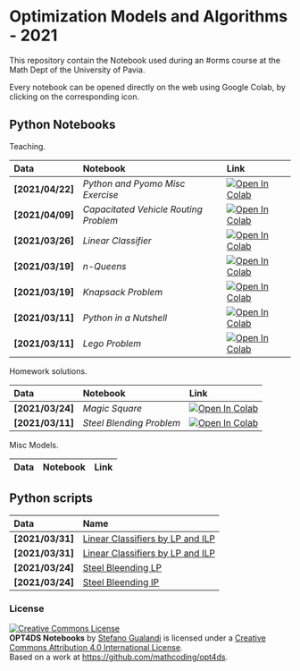 # Optimization Models and Algorithms - 2021

This repository contain the Notebook used during an #orms course at the Math Dept of the University of Pavia.

Every notebook can be opened directly on the web using Google Colab, by clicking on the corresponding icon.

## Python Notebooks

Teaching.

| Data | Notebook | Link |
|:-|:-|:-|
|**[2021/04/22]**|*Python and Pyomo Misc Exercise*|[![Open In Colab](https://colab.research.google.com/assets/colab-badge.svg)](https://colab.research.google.com/github/mathcoding/opt4ds/blob/master/notebooks/Python_e_Pyomo.ipynb)|
|**[2021/04/09]**|*Capacitated Vehicle Routing Problem*|[![Open In Colab](https://colab.research.google.com/assets/colab-badge.svg)](https://colab.research.google.com/github/mathcoding/opt4ds/blob/master/notebooks/CVRP.ipynb)|
|**[2021/03/26]**|*Linear Classifier*|[![Open In Colab](https://colab.research.google.com/assets/colab-badge.svg)](https://colab.research.google.com/github/mathcoding/opt4ds/blob/master/notebooks/LinearClassification.ipynb)|
|**[2021/03/19]**|*n-Queens*|[![Open In Colab](https://colab.research.google.com/assets/colab-badge.svg)](https://colab.research.google.com/github/mathcoding/opt4ds/blob/master/notebooks/N-Queens.ipynb)|
|**[2021/03/19]**|*Knapsack Problem*|[![Open In Colab](https://colab.research.google.com/assets/colab-badge.svg)](https://colab.research.google.com/github/mathcoding/opt4ds/blob/master/notebooks/KnapsackProblem.ipynb)|
|**[2021/03/11]**|*Python in a Nutshell*|[![Open In Colab](https://colab.research.google.com/assets/colab-badge.svg)](https://colab.research.google.com/github/mathcoding/opt4ds/blob/master/notebooks/Python_in_a_Nutshell.ipynb)|
|**[2021/03/11]**|*Lego Problem*|[![Open In Colab](https://colab.research.google.com/assets/colab-badge.svg)](https://colab.research.google.com/github/mathcoding/opt4ds/blob/master/notebooks/Lego%20Problems.ipynb)|


Homework solutions.

| Data | Notebook | Link |
|:-|:-|:-|
|**[2021/03/24]**|*Magic Square*|[![Open In Colab](https://colab.research.google.com/assets/colab-badge.svg)](https://colab.research.google.com/github/mathcoding/opt4ds/blob/master/notebooks/MagicSquare.ipynb)|
|**[2021/03/11]**|*Steel Blending Problem*|[![Open In Colab](https://colab.research.google.com/assets/colab-badge.svg)](https://colab.research.google.com/github/mathcoding/opt4ds/blob/master/notebooks/SteelBlending.ipynb)|


Misc Models.

| Data | Notebook | Link |
|:-|:-|:-|


## Python scripts
| Data | Name |
|:-|:-|
|**[2021/03/31]** | [Linear Classifiers by LP and ILP](https://github.com/mathcoding/opt4ds/blob/master/python/classificationBanknote.py) |
|**[2021/03/31]** | [Linear Classifiers by LP and ILP](https://github.com/mathcoding/opt4ds/blob/master/python/classificationGaussian2D.py) |
|**[2021/03/24]** | [Steel Bleending LP](https://github.com/mathcoding/opt4ds/blob/master/python/miscelazione.py) |
|**[2021/03/24]** | [Steel Bleending IP](https://github.com/mathcoding/opt4ds/blob/master/python/miscelazione_ip.py) |


### License
<a rel="license" href="http://creativecommons.org/licenses/by/4.0/"><img alt="Creative Commons License" style="border-width:0" src="https://i.creativecommons.org/l/by/4.0/88x31.png" /></a><br /><span xmlns:dct="http://purl.org/dc/terms/" property="dct:title"><b>OPT4DS Notebooks</b></span> by <a xmlns:cc="http://creativecommons.org/ns#" href="http://mate.unipv.it/gualandi" property="cc:attributionName" rel="cc:attributionURL">Stefano Gualandi</a> is licensed under a <a rel="license" href="http://creativecommons.org/licenses/by/4.0/">Creative Commons Attribution 4.0 International License</a>.<br />Based on a work at <a xmlns:dct="http://purl.org/dc/terms/" href="https://github.com/mathcoding/opt4ds" rel="dct:source">https://github.com/mathcoding/opt4ds</a>.
